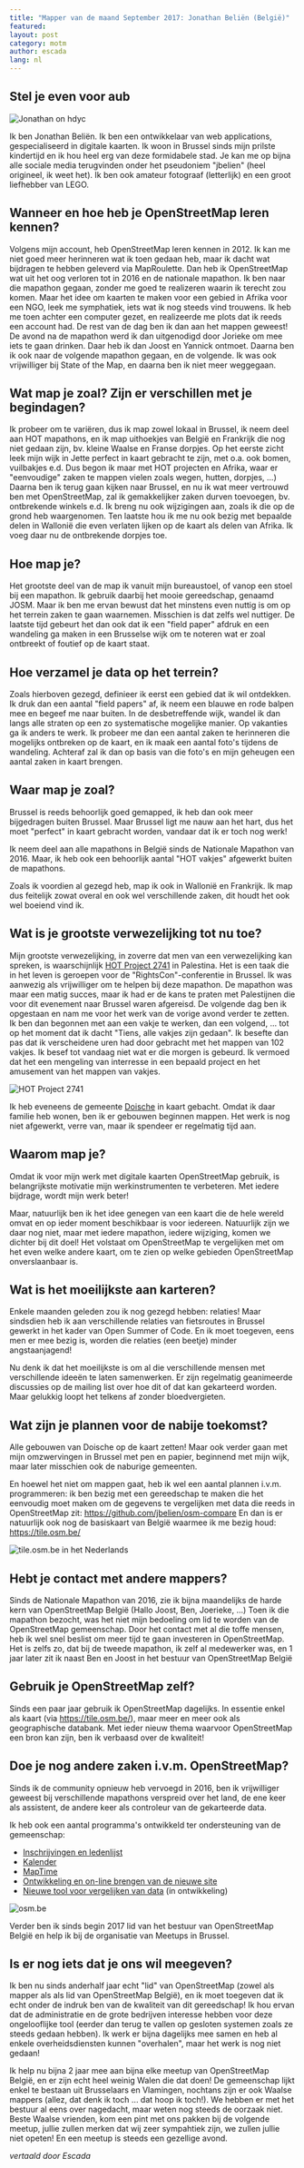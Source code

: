 ```yaml
---
title: "Mapper van de maand September 2017: Jonathan Beliën (België)"
featured:
layout: post
category: motm
author: escada
lang: nl
---
```


## Stel je even voor aub

![Jonathan on hdyc](https://photos.smugmug.com/OSM/Screenshots/Mapper-in-the-Spotlight/Jonathan-Beliën/i-2wVmTgF/0/7c87e077/X2/Screen%20Shot%202017-09-13%20at%2012.29.51-X2.png)

Ik ben Jonathan Beliën. Ik ben een ontwikkelaar van web applications, gespecialiseerd in digitale kaarten.
Ik woon in Brussel sinds mijn prilste kindertijd en ik hou heel erg van deze formidabele stad. Je kan me op bijna alle
sociale media terugvinden onder het pseudoniem "jbelien" (heel origineel, ik weet het). Ik ben ook
amateur fotograaf (letterlijk) en een groot liefhebber van LEGO.

## Wanneer en hoe heb je OpenStreetMap leren kennen? 

Volgens  mijn account, heb OpenStreetMap leren kennen in 2012.  Ik kan me niet goed meer herinneren
wat ik toen gedaan heb, maar ik dacht  wat bijdragen te hebben geleverd via MapRoulette. Dan heb ik OpenStreetMap
wat uit het oog verloren tot in 2016 en de nationale mapathon. Ik ben naar die mapathon gegaan,
zonder me goed te realizeren waarin ik terecht zou komen. Maar het idee om kaarten te maken voor een
gebied in Afrika voor een NGO, leek me symphatiek, iets wat ik nog steeds vind trouwens.
Ik heb me toen achter een computer gezet, en realizeerde me plots dat ik reeds een account had. De rest
van de dag ben ik dan aan het mappen geweest! 
De avond na de mapathon werd ik dan uitgenodigd door Jorieke om mee iets te gaan drinken.
Daar heb ik dan Joost en Yannick ontmoet. Daarna ben ik ook naar de volgende mapathon gegaan,
en de volgende. Ik was ook vrijwilliger bij State of the Map, en daarna ben ik niet meer weggegaan.

## Wat map je zoal? Zijn er verschillen met je begindagen? 

Ik probeer om te variëren, dus ik map zowel lokaal in Brussel, ik neem deel aan HOT mapathons, en ik
map uithoekjes van België en Frankrijk die nog niet gedaan zijn, bv. kleine Waalse en Franse dorpjes.
Op het eerste zicht leek mijn wijk in Jette perfect in kaart gebracht te zijn, met o.a. ook bomen,
vuilbakjes e.d. Dus begon ik maar met HOT projecten en Afrika, waar er "eenvoudige" zaken te mappen
vielen zoals wegen, hutten, dorpjes, ...) Daarna ben ik terug gaan kijken naar Brussel, en nu ik
wat meer vertrouwd ben met OpenStreetMap, zal ik gemakkelijker zaken durven toevoegen, bv. ontbrekende
winkels e.d. Ik breng nu ook wijzigingen aan, zoals ik die op de grond heb waargenomen.
Ten laatste hou ik me nu ook bezig met bepaalde delen in Wallonië die even verlaten lijken op de kaart
als delen van Afrika. Ik voeg daar nu de ontbrekende dorpjes toe.

## Hoe map je? 

Het grootste deel van de map ik vanuit mijn bureaustoel, of vanop een stoel bij een mapathon. Ik gebruik
daarbij het mooie gereedschap, genaamd JOSM. Maar ik ben me ervan bewust dat het minstens even nuttig is
om op het terrein zaken te gaan waarnemen. Misschien is dat zelfs wel nuttiger. De laatste tijd gebeurt
het dan ook dat ik een "field paper" afdruk en een wandeling ga maken in een Brusselse wijk om te
noteren wat er zoal ontbreekt of foutief op de kaart staat.

## Hoe verzamel je data op het terrein? 

Zoals hierboven gezegd, definieer ik eerst een gebied dat ik wil ontdekken. Ik druk dan een aantal "field papers" af,
ik neem een blauwe en rode balpen mee en begeef me naar buiten. In de desbetreffende wijk, wandel ik
dan langs alle straten op een zo systematische mogelijke manier. Op vakanties ga ik anders te werk.
Ik probeer me dan een aantal zaken te herinneren die mogelijks ontbreken op de kaart, en ik
maak een aantal foto's tijdens de wandeling. Achteraf zal ik dan op basis van die foto's en mijn geheugen
een aantal zaken in kaart brengen.

## Waar map je zoal? 

Brussel is reeds behoorlijk goed gemapped, ik heb dan ook meer bijgedragen buiten Brussel. Maar Brussel ligt
me nauw aan het hart, dus het moet "perfect" in kaart gebracht worden, vandaar dat ik er toch nog werk! 

Ik neem deel aan alle mapathons in België sinds de Nationale Mapathon van 2016. Maar, ik heb ook een behoorlijk
aantal "HOT vakjes" afgewerkt buiten de mapathons.

Zoals ik voordien al gezegd heb, map ik ook in Wallonië en Frankrijk. Ik map dus feitelijk zowat overal
en ook wel verschillende zaken, dit houdt het ook wel boeiend vind ik.

## Wat is je grootste verwezelijking tot nu toe? 

Mijn grootste verwezelijking, in zoverre dat men van een verwezelijking kan spreken, is waarschijnlijk
[HOT Project 2741](http://tasks.hotosm.org/project/2741) in Palestina. Het is een taak die in het
leven is geroepen voor de "RightsCon"-conferentie in Brussel. Ik was aanwezig als vrijwilliger om
te helpen bij deze mapathon. De mapathon was maar een matig succes, maar ik had er de kans te praten met
Palestijnen die voor dit evenement naar Brussel waren afgereisd. De volgende dag ben ik opgestaan
en nam me voor het werk van de vorige avond verder te zetten. Ik ben dan begonnen met aan een vakje
te werken, dan een volgend, ... tot op het moment dat ik dacht "Tiens, alle vakjes zijn gedaan". Ik
besefte dan pas dat ik verscheidene uren had door gebracht met het mappen van 102 vakjes. Ik besef
tot vandaag niet wat er die morgen is gebeurd. Ik vermoed dat het een mengeling van interresse in
een bepaald project en het amusement van het mappen van vakjes.

![HOT Project 2741](https://photos.smugmug.com/OSM/Screenshots/Mapper-in-the-Spotlight/Jonathan-Beliën/i-QmW6JZF/0/68c9bdd1/L/Screen%20Shot%202017-09-13%20at%2012.27.10-L.png)

Ik heb eveneens de gemeente [Doische](http://www.openstreetmap.org/relation/1604184) in
kaart gebacht. Omdat ik daar familie heb wonen, ben ik er gebouwen beginnen mappen. Het werk
is nog niet afgewerkt, verre van, maar ik spendeer er regelmatig tijd aan.

## Waarom map je? 

Omdat ik voor mijn werk met digitale kaarten OpenStreetMap gebruik, is belangrijkste motivatie mijn
werkinstrumenten te verbeteren. Met iedere bijdrage, wordt mijn werk beter!

Maar, natuurlijk ben ik het idee genegen van een kaart die de hele wereld omvat en op ieder moment beschikbaar
is voor iedereen. Natuurlijk zijn we daar nog niet, maar met iedere mapathon, iedere wijziging,
komen we dichter bij dit doel! Het volstaat om OpenStreetMap te vergelijken met om het even
welke andere kaart, om te zien op welke gebieden OpenStreetMap onverslaanbaar is.

## Wat is het moeilijkste aan karteren? 

Enkele maanden geleden zou ik nog gezegd hebben: relaties! Maar sindsdien heb ik aan verschillende
relaties van fietsroutes in Brussel gewerkt in het kader van Open Summer of Code. En ik moet toegeven,
eens men er mee bezig is, worden die relaties (een beetje) minder angstaanjagend! 

Nu denk ik dat het moeilijkste is om al die verschillende mensen met verschillende ideeën te laten
samenwerken. Er zijn regelmatig geanimeerde discussies op de mailing list over hoe dit of dat kan gekarteerd
 worden. Maar gelukkig loopt het telkens af zonder bloedvergieten.

## Wat zijn je plannen voor de nabije toekomst? 

Alle gebouwen van Doische op de kaart zetten! Maar ook verder gaan met mijn omzwervingen in
Brussel met pen en papier, beginnend met mijn wijk, maar later misschien ook de naburige gemeenten.

En hoewel het niet om mappen gaat, heb ik wel een aantal plannen i.v.m. programmeren: ik ben bezig met een gereedschap
te maken die het eenvoudig moet maken om de gegevens te vergelijken met data die reeds in OpenStreetMap zit: https://github.com/jbelien/osm-compare
En dan is er natuurlijk ook nog de basiskaart van België waarmee ik me bezig houd: https://tile.osm.be/

![tile.osm.be in het Nederlands](https://photos.smugmug.com/OSM/Screenshots/Mapper-in-the-Spotlight/Jonathan-Beliën/i-7THt6Vg/0/46c8a54c/XL/Screen%20Shot%202017-09-13%20at%2012.27.57-XL.png)

## Hebt je contact met andere mappers? 

Sinds de Nationale Mapathon van 2016, zie ik bijna maandelijks de harde kern van OpenStreetMap België (Hallo Joost, Ben, Joerieke, ...)
Toen ik die mapathon bezocht, was het niet mijn bedoeling om lid te worden van de OpenStreetMap gemeenschap.
Door het contact met al die toffe mensen, heb ik wel snel beslist om meer tijd te gaan investeren in OpenStreetMap.
Het is zelfs zo, dat bij de tweede mapathon, ik zelf al medewerker was, en 1 jaar later zit ik
naast Ben en Joost in het bestuur van OpenStreetMap België

## Gebruik je OpenStreetMap zelf? 

Sinds een paar jaar gebruik ik OpenStreetMap dagelijks. In essentie enkel als kaart (via https://tile.osm.be/), maar
meer en meer ook als geographische databank. Met ieder nieuw thema waarvoor OpenStreetMap een bron
kan zijn, ben ik verbaasd over de kwaliteit!

## Doe je nog andere zaken i.v.m. OpenStreetMap? 

Sinds ik de community opnieuw heb vervoegd in 2016, ben ik vrijwilliger geweest bij verschillende mapathons
verspreid over het land, de ene keer als assistent, de andere keer als controleur van de gekarteerde data.

Ik heb ook een aantal programma's ontwikkeld ter ondersteuning van de gemeenschap:
* [Inschrijvingen en ledenlijst](https://members.osm.be/)
* [Kalender](https://calendar.osm.be/)
* [MapTime](http://maptime.io/belgium/)
* [Ontwikkeling en on-line brengen van de nieuwe site](http://osm.be/)
* [Nieuwe tool voor vergelijken van data](https://github.com/jbelien/osm-compare)  (in ontwikkeling)

![osm.be](https://photos.smugmug.com/OSM/Screenshots/Mapper-in-the-Spotlight/Jonathan-Beliën/i-7THt6Vg/1/16c7ebff/XL/Screen%20Shot%202017-09-13%20at%2012.27.57-XL.png)

Verder ben ik sinds begin 2017 lid van het bestuur van OpenStreetMap België en help ik
bij de organisatie van Meetups in Brussel.

## Is er nog iets dat je ons wil meegeven? 

Ik ben nu sinds anderhalf jaar  echt "lid" van OpenStreetMap (zowel als mapper als als lid van
OpenStreetMap België), en ik moet toegeven dat ik echt onder de indruk ben van de kwaliteit van dit
gereedschap! Ik hou ervan dat de administratie en de grote bedrijven interesse hebben voor
deze ongelooflijke tool (eerder dan terug te vallen op gesloten systemen zoals ze steeds gedaan
hebben). Ik werk er bijna dagelijks mee samen en heb al enkele overheidsdiensten kunnen "overhalen",
maar het werk is nog niet gedaan! 

Ik help nu bijna 2 jaar mee aan bijna elke meetup van OpenStreetMap België, en er zijn echt
heel weinig Walen die dat doen! De gemeenschap lijkt enkel te bestaan uit Brusselaars en Vlamingen,
nochtans zijn er ook Waalse mappers (allez, dat denk ik toch ... dat hoop ik toch!).
We hebben er met het bestuur al eens over nagedacht, maar weten nog steeds de oorzaak niet.
Beste Waalse vrienden, kom een pint met ons pakken bij de volgende meetup, jullie zullen merken
dat wij zeer sympahtiek zijn, we zullen jullie niet opeten! En een meetup is steeds een gezellige avond.

_vertaald door Escada_
